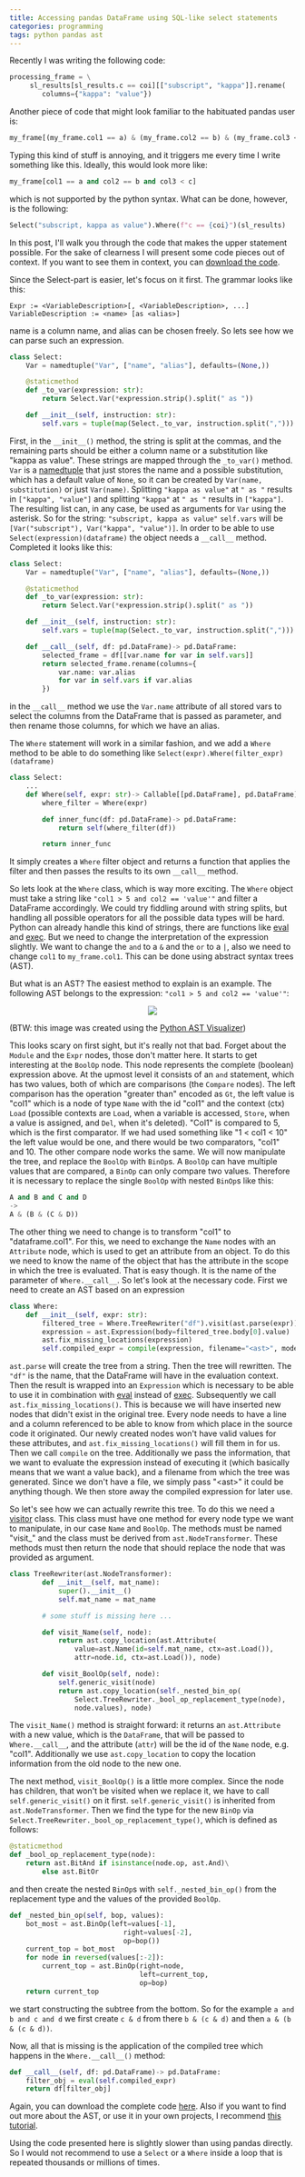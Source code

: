 ```yaml
--- 
title: Accessing pandas DataFrame using SQL-like select statements
categories: programming
tags: python pandas ast
--- 
```

Recently I was writing the following code:
```python
processing_frame = \
	 sl_results[sl_results.c == coi][["subscript", "kappa"]].rename(
		columns={"kappa": "value"})
```
Another piece of code that might look familiar to the habituated pandas user
is:
```python
my_frame[(my_frame.col1 == a) & (my_frame.col2 == b) & (my_frame.col3 < c)]
```
Typing this kind of stuff is annoying, and it triggers me every time I write
something like this. Ideally, this would look more like:

```python
my_frame[col1 == a and col2 == b and col3 < c]
```
which is not supported by the python syntax. What can be done, however, is the
following:

```python
Select("subscript, kappa as value").Where(f"c == {coi}")(sl_results)
```

In this post, I'll walk you through the code that makes the upper statement
possible. For the sake of clearness I will present some code pieces out of
context. If you want to see them in context, you can 
[download the code][code].

Since the Select-part is easier, let's focus on it first. The grammar looks
like this:

	Expr := <VariableDescription>[, <VariableDescription>, ...]
	VariableDescription := <name> [as <alias>]

name is a column name, and alias can be chosen freely. So lets see how we
can parse such an expression.

```python
class Select:
    Var = namedtuple("Var", ["name", "alias"], defaults=(None,))

    @staticmethod
    def _to_var(expression: str):
        return Select.Var(*expression.strip().split(" as "))

    def __init__(self, instruction: str):
        self.vars = tuple(map(Select._to_var, instruction.split(",")))
``` 
First, in the `__init__()` method, the string is split at the commas, and 
the remaining parts should be
either a column name or a substitution like "kappa as value". These strings
are mapped through the `_to_var()` method. `Var` is a [namedtuple] that just
stores the name and a possible substitution, which has a default value of
`None`, so it can be created by `Var(name, substitution)` or just `Var(name)`.
Splitting `"kappa as value"` at `" as "` results in `["kappa", "value"]` and
splitting `"kappa"` at `" as "` results in `["kappa"]`. The resulting list can, in
any case, be used as arguments for `Var` using the asterisk. So for the string:
`"subscript, kappa as value"` `self.vars` will be 
`[Var("subscript"), Var("kappa", "value")]`. In order to be able to use
`Select(expression)(dataframe)` the object needs a `__call__` method. Completed
it looks like this:

```python
class Select:
    Var = namedtuple("Var", ["name", "alias"], defaults=(None,))

    @staticmethod
    def _to_var(expression: str):
        return Select.Var(*expression.strip().split(" as "))

    def __init__(self, instruction: str):
        self.vars = tuple(map(Select._to_var, instruction.split(",")))

    def __call__(self, df: pd.DataFrame)-> pd.DataFrame:
        selected_frame = df[[var.name for var in self.vars]]
        return selected_frame.rename(columns={
            var.name: var.alias
            for var in self.vars if var.alias
        })
``` 

in the `__call__` method we use the `Var.name` attribute of all stored vars to
select the columns from the DataFrame that is passed as parameter, and then
rename those columns, for which we have an alias.

The `Where` statement will work in a similar fashion, and we add a `Where`
method to be able to do something like
`Select(expr).Where(filter_expr)(dataframe)`
```python
class Select:
	...
    def Where(self, expr: str)-> Callable[[pd.DataFrame], pd.DataFrame]:
        where_filter = Where(expr)

        def inner_func(df: pd.DataFrame)-> pd.DataFrame:
            return self(where_filter(df))

        return inner_func
```

It simply creates a `Where` filter object and returns a function that applies
the filter and then passes the results to its own `__call__` method.

So lets look at the `Where` class, which is way more exciting.
The `Where` object must take a string like `"col1 > 5 and col2 == 'value'"` and
filter a DataFrame accordingly. We could try fiddling around with string
splits, but handling all possible operators for all the possible data types
will be hard. Python can already handle this kind of strings, there are
functions like [eval] and [exec]. But we need to change the interpretation of
the expression slightly. We want to change the `and` to a `&` and the `or` to a 
`|`, also we need to change `col1` to `my_frame.col1`. This can be done using
abstract syntax trees (AST). 

But what is an AST? The easiest method to explain is an example. The following
AST belongs to the expression: `"col1 > 5 and col2 == 'value'"`:


<div style="text-align: center">
    <img src="/assets/img/ast.png"/>
</div>

(BTW: this image was created using the 
[Python AST Visualizer](https://vpyast.appspot.com/))

This looks scary on first sight, but it's really not that bad. Forget about the
`Module` and the `Expr` nodes, those don't matter here. It starts to get interesting
at the `BoolOp` node. This node represents the complete (boolean) expression
above. At the upmost level it consists of an `and` statement, which has two
values, both of which are comparisons (the `Compare` nodes). 
The left comparison has the operation
"greater than" encoded as `Gt`, the left value is "col1" which is a node of type
`Name` with the id "col1" and the context (ctx) `Load` (possible contexts are
`Load`, when a variable is accessed, `Store`, when a value is assigned, and
`Del`, when it's deleted). "Col1" is compared to 5, which is the first
comparator. If we had used something like "1 < col1 < 10" the left value would
be one, and there would be two comparators, "col1" and 10. The other compare
node works the same. We will now manipulate the tree, and replace the `BoolOp`
with `BinOp`s. A `BoolOp` can have multiple values that are compared, a `BinOp`
can only compare two values. Therefore it is necessary to replace the single
`BoolOp` with nested `BinOp`s like this:

```python
A and B and C and D
->
A & (B & (C & D))
```

The other thing we need to change is to transform "col1" to "dataframe.col1".
For this, we need to exchange the `Name` nodes with an `Attribute` node, which
is used to get an attribute from an object. To do this we need to know the name
of the object that has the attribute in the scope in which the tree is
evaluated. That is easy though. It is the name of the parameter of
`Where.__call__`. So let's look at the necessary code. First we need to create
an AST based on an expression

```python
class Where:
    def __init__(self, expr: str):
        filtered_tree = Where.TreeRewriter("df").visit(ast.parse(expr))
        expression = ast.Expression(body=filtered_tree.body[0].value)
        ast.fix_missing_locations(expression)
        self.compiled_expr = compile(expression, filename="<ast>", mode="eval")
```

`ast.parse` will create the tree from a string. Then the tree will rewritten. The 
`"df"` is the name, that the DataFrame will have in the evaluation context. Then
the result is wrapped into an `Expression` which is necessary to be able to use
it in combination with [eval] instead of [exec]. Subsequently we call
`ast.fix_missing_locations()`. This is because we will have inserted new nodes
that didn't exist in the original tree. Every node needs to have a line and a
column referenced to be able to know from which place in the source code it
originated. Our newly created nodes won't have valid values for these attributes,
and `ast.fix_missing_locations()` will fill them in for us. Then we call
`compile` on the tree. Additionally we pass the
information, that we want to evaluate the expression instead of executing it 
(which basically means that we want a value back),
and a filename from which the tree was generated. Since we don't have a file, we
simply pass "\<ast\>" it could be anything though. We then store away the
compiled expression for later use.

So let's see how we can actually rewrite this tree. To do this we need a
[visitor] class. This class must have one method for every node type we want to
manipulate, in our case `Name` and `BoolOp`. The methods must be named
"visit_<Type>" and the class must be derived from `ast.NodeTransformer`. 
These methods must then
return the node that should replace the node that was provided as argument.

```python
class TreeRewriter(ast.NodeTransformer):
        def __init__(self, mat_name):
            super().__init__()
            self.mat_name = mat_name

        # some stuff is missing here ...

        def visit_Name(self, node):
            return ast.copy_location(ast.Attribute(
                value=ast.Name(id=self.mat_name, ctx=ast.Load()),
                attr=node.id, ctx=ast.Load()), node)

        def visit_BoolOp(self, node):
            self.generic_visit(node)
            return ast.copy_location(self._nested_bin_op(
                Select.TreeRewriter._bool_op_replacement_type(node),
                node.values), node)
```

The `visit_Name()` method is straight forward: it returns an `ast.Attribute` with a
new value, which is the `DataFrame`, that will be passed to `Where.__call__`,
and the attribute (`attr`) will be the id of the `Name` node, e.g. "col1".
Additionally we use `ast.copy_location` to copy the location information from
the old node to the new one.

The next method, `visit_BoolOp()` is a little more complex. Since the node has
children, that won't be visited when we replace it, we have to call
`self.generic_visit()` on it first. `self.generic_visit()` is inherited from
`ast.NodeTransformer`. Then we find the type for the new `BinOp` via
`Select.TreeRewriter._bool_op_replacement_type()`, which is defined as follows:

```python
@staticmethod
def _bool_op_replacement_type(node):
    return ast.BitAnd if isinstance(node.op, ast.And)\
        else ast.BitOr
```

and then create the nested `BinOp`s with `self._nested_bin_op()` from the
replacement type and the values of the provided `BoolOp`.

```python
def _nested_bin_op(self, bop, values):
    bot_most = ast.BinOp(left=values[-1],
                            right=values[-2],
                            op=bop())
    current_top = bot_most
    for node in reversed(values[:-2]):
        current_top = ast.BinOp(right=node,
                                left=current_top,
                                op=bop)
    return current_top
```

we start constructing the subtree from the bottom. So for the example 
`a and b and c and d` we first create `c & d` from there `b & (c & d)` and then 
`a & (b & (c & d))`.

Now, all that is missing is the application of the compiled tree which happens in
the `Where.__call__()` method:

```python
def __call__(self, df: pd.DataFrame)-> pd.DataFrame:
    filter_obj = eval(self.compiled_expr)
    return df[filter_obj]
```

Again, you can download the complete code [here][code]. Also if you
want to find out more about the AST, or use it in your own projects, I recommend
[this tutorial][AST Tutorial].

Using the code presented here is slightly slower than using pandas directly. So
I would not recommend to use a `Select` or a `Where` inside a loop that is
repeated thousands or millions of times.


[eval]: https://docs.python.org/3/library/functions.html#eval
[exec]: https://docs.python.org/3/library/functions.html#exec
[AST Tutorial]: https://greentreesnakes.readthedocs.io/en/latest/
[visitor]: https://en.wikipedia.org/wiki/Visitor_pattern
[code]: /assets/code/panql.py
[namedtuple]: https://docs.python.org/3/library/collections.html#collections.namedtuple

